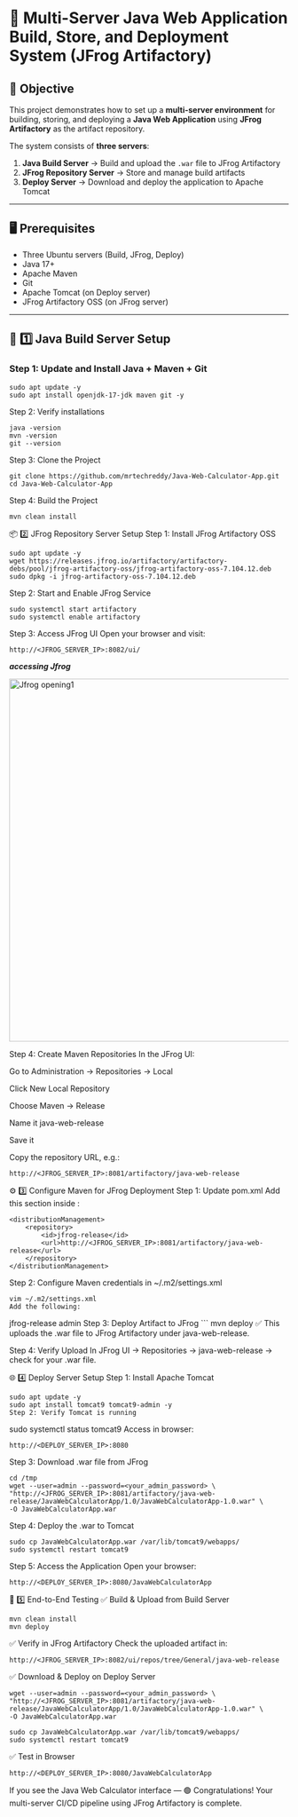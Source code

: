 # 🧰 Multi-Server Java Web Application Build, Store, and Deployment System (JFrog Artifactory)

## 🎯 Objective
This project demonstrates how to set up a **multi-server environment** for building, storing, and deploying a **Java Web Application** using **JFrog Artifactory** as the artifact repository.

The system consists of **three servers**:
1. **Java Build Server** → Build and upload the `.war` file to JFrog Artifactory  
2. **JFrog Repository Server** → Store and manage build artifacts  
3. **Deploy Server** → Download and deploy the application to Apache Tomcat  

---

## 🖥️ Prerequisites
- Three Ubuntu servers (Build, JFrog, Deploy)
- Java 17+
- Apache Maven
- Git
- Apache Tomcat (on Deploy server)
- JFrog Artifactory OSS (on JFrog server)

---

## 🚀 1️⃣ Java Build Server Setup

### Step 1: Update and Install Java + Maven + Git
```
sudo apt update -y
sudo apt install openjdk-17-jdk maven git -y
```
Step 2: Verify installations
```
java -version
mvn -version
git --version
```
Step 3: Clone the Project
```
git clone https://github.com/mrtechreddy/Java-Web-Calculator-App.git
cd Java-Web-Calculator-App
```
Step 4: Build the Project
```
mvn clean install
```

📦 2️⃣ JFrog Repository Server Setup
Step 1: Install JFrog Artifactory OSS
```
sudo apt update -y
wget https://releases.jfrog.io/artifactory/artifactory-debs/pool/jfrog-artifactory-oss/jfrog-artifactory-oss-7.104.12.deb
sudo dpkg -i jfrog-artifactory-oss-7.104.12.deb
```
Step 2: Start and Enable JFrog Service
```
sudo systemctl start artifactory
sudo systemctl enable artifactory
```
Step 3: Access JFrog UI
Open your browser and visit:

```
http://<JFROG_SERVER_IP>:8082/ui/
```
***accessing Jfrog***

<img width="1599" height="654" alt="Jfrog opening1" src="https://github.com/user-attachments/assets/1829d7dd-f868-4d73-a298-7e65ecf4eeb8" />

Step 4: Create Maven Repositories
In the JFrog UI:

Go to Administration → Repositories → Local

Click New Local Repository

Choose Maven → Release

Name it java-web-release

Save it

Copy the repository URL, e.g.:

```
http://<JFROG_SERVER_IP>:8081/artifactory/java-web-release
```
⚙️ 3️⃣ Configure Maven for JFrog Deployment
Step 1: Update pom.xml
Add this section inside <distributionManagement>:

```
<distributionManagement>
    <repository>
        <id>jfrog-release</id>
        <url>http://<JFROG_SERVER_IP>:8081/artifactory/java-web-release</url>
    </repository>
</distributionManagement>
```
Step 2: Configure Maven credentials in ~/.m2/settings.xml
```
vim ~/.m2/settings.xml
Add the following:

```
<settings>
  <servers>
    <server>
      <id>jfrog-release</id>
      <username>admin</username>
      <password><your_admin_password></password>
    </server>
  </servers>
</settings>
Step 3: Deploy Artifact to JFrog
```
mvn deploy
✅ This uploads the .war file to JFrog Artifactory under java-web-release.

Step 4: Verify Upload
In JFrog UI → Repositories → java-web-release → check for your .war file.

🌐 4️⃣ Deploy Server Setup
Step 1: Install Apache Tomcat
```
sudo apt update -y
sudo apt install tomcat9 tomcat9-admin -y
Step 2: Verify Tomcat is running
```
sudo systemctl status tomcat9
Access in browser:

```
http://<DEPLOY_SERVER_IP>:8080
```
Step 3: Download .war file from JFrog
```
cd /tmp
wget --user=admin --password=<your_admin_password> \
"http://<JFROG_SERVER_IP>:8081/artifactory/java-web-release/JavaWebCalculatorApp/1.0/JavaWebCalculatorApp-1.0.war" \
-O JavaWebCalculatorApp.war
```
Step 4: Deploy the .war to Tomcat
```
sudo cp JavaWebCalculatorApp.war /var/lib/tomcat9/webapps/
sudo systemctl restart tomcat9
```
Step 5: Access the Application
Open your browser:

```
http://<DEPLOY_SERVER_IP>:8080/JavaWebCalculatorApp

```
🔁 5️⃣ End-to-End Testing
✅ Build & Upload from Build Server

```
mvn clean install
mvn deploy
```
✅ Verify in JFrog Artifactory
Check the uploaded artifact in:

```
http://<JFROG_SERVER_IP>:8082/ui/repos/tree/General/java-web-release
```
✅ Download & Deploy on Deploy Server
```
wget --user=admin --password=<your_admin_password> \
"http://<JFROG_SERVER_IP>:8081/artifactory/java-web-release/JavaWebCalculatorApp/1.0/JavaWebCalculatorApp-1.0.war" \
-O JavaWebCalculatorApp.war

sudo cp JavaWebCalculatorApp.war /var/lib/tomcat9/webapps/
sudo systemctl restart tomcat9
```
✅ Test in Browser
```
http://<DEPLOY_SERVER_IP>:8080/JavaWebCalculatorApp
```
If you see the Java Web Calculator interface — 🟢 Congratulations!
Your multi-server CI/CD pipeline using JFrog Artifactory is complete.
